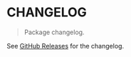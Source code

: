 # CHANGELOG

> Package changelog.

See [GitHub Releases](https://github.com/stdlib-js/stats-base-sstdevwd/releases) for the changelog.